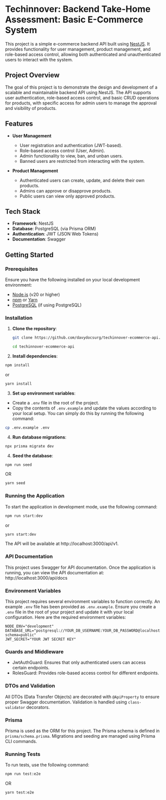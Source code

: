 # Techinnover: Backend Take-Home Assessment: Basic E-Commerce System

This project is a simple e-commerce backend API built using [NestJS](https://nestjs.com/). It provides functionality for user management, product management, and role-based access control, allowing both authenticated and unauthenticated users to interact with the system.

## Project Overview

The goal of this project is to demonstrate the design and development of a scalable and maintainable backend API using NestJS. The API supports user authentication, role-based access control, and basic CRUD operations for products, with specific access for admin users to manage the approval and visibility of products.

## Features

- **User Management**

  - User registration and authentication (JWT-based).
  - Role-based access control (User, Admin).
  - Admin functionality to view, ban, and unban users.
  - Banned users are restricted from interacting with the system.

- **Product Management**
  - Authenticated users can create, update, and delete their own products.
  - Admins can approve or disapprove products.
  - Public users can view only approved products.

## Tech Stack

- **Framework**: NestJS
- **Database**: PostgreSQL (via Prisma ORM)
- **Authentication**: JWT (JSON Web Tokens)
- **Documentation**: Swagger

## Getting Started

### Prerequisites

Ensure you have the following installed on your local development environment:

- [Node.js](https://nodejs.org/) (v20 or higher)
- [npm](https://www.npmjs.com/) or [Yarn](https://yarnpkg.com/)
- [PostgreSQL](https://www.postgresql.org/) (if using PostgreSQL)

### Installation

1. **Clone the repository**:

   ```bash
   git clone https://github.com/davydocsurg/techinnover-ecommerce-api.git
   ```

   ```bash
   cd techinnover-ecommerce-api
   ```

2. **Install dependencies**:

```bash
npm install
```

or

```bash
yarn install
```

3. **Set up environment variables**:

- Create a `.env` file in the root of the project.
- Copy the contents of `.env.example` and update the values according to your local setup. You can simply do this by running the following command:

```bash
cp .env.example .env
```

4. **Run database migrations**:

```bash
npx prisma migrate dev
```

4. **Seed the database**:

```bash
npm run seed
```

OR

```bash
yarn seed
```

### Running the Application

To start the application in development mode, use the following command:

```bash
npm run start:dev
```

or

```bash
yarn start:dev
```

The API will be available at http://localhost:3000/api/v1.

### API Documentation

This project uses Swagger for API documentation. Once the application is running, you can view the API documentation at:
http://localhost:3000/api/docs

### Environment Variables

This project requires several environment variables to function correctly. An example `.env` file has been provided as `.env.example`. Ensure you create a `.env` file in the root of your project and update it with your local configuration. Here are the required environment variables:

```text
NODE_ENV="development"
DATABASE_URL="postgresql://YOUR_DB_USERNAME:YOUR_DB_PASSWORD@localhost:5432/YOUR_DB_NAME?schema=public"
JWT_SECRET="YOUR JWT SECRET KEY"
```

### Guards and Middleware

- JwtAuthGuard: Ensures that only authenticated users can access certain endpoints.
- RolesGuard: Provides role-based access control for different endpoints.

### DTOs and Validation

All DTOs (Data Transfer Objects) are decorated with `@ApiProperty` to ensure proper Swagger documentation. Validation is handled using `class-validator` decorators.

### Prisma

Prisma is used as the ORM for this project. The Prisma schema is defined in `prisma/schema.prisma`. Migrations and seeding are managed using Prisma CLI commands.

### Running Tests

To run tests, use the following command:

```bash
npm run test:e2e
```

OR

```bash
yarn test:e2e
```
